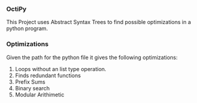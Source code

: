 ### OctiPy

This Project uses Abstract Syntax Trees to find possible optimizations in a python program. 

### Optimizations

Given the path for the python file it gives the following optimizations:

1. Loops without an list type operation. 
2. Finds redundant functions
3. Prefix Sums
4. Binary search
5. Modular Arithimetic

